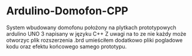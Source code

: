 # Ardulino-Domofon-CPP
System wbudowany domofonu położony na plytkach prototypowych ardulino UNO 3 napisany w języku C++
Z uwagi na to ze nie każdy może otworzyc plik rozszerzenia .brd umieściłem dodatkowo pliki pogladowe kodu oraz efektu końcowego samego prototypu.
